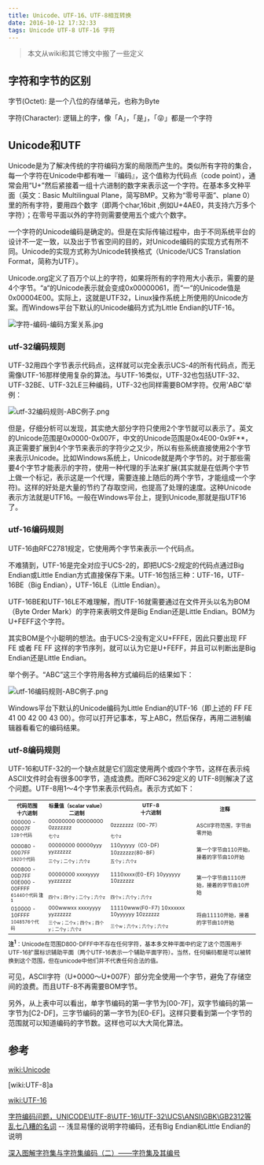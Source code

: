 ```yaml
---
title: Unicode、UTF-16、UTF-8相互转换
date: 2016-10-12 17:32:33
tags: Unicode UTF-8 UTF-16 字符
---
```


> 本文从wiki和其它博文中搬了一些定义

## 字符和字节的区别

字节(Octet): 是一个八位的存储单元，也称为Byte

字符(Character): 逻辑上的字，像「A」，「是」，「😝」都是一个字符


## Unicode和UTF

Unicode是为了解决传统的字符编码方案的局限而产生的。类似所有字符的集合，每一个字符在Unicode中都有唯一『编码』，这个值称为代码点（code point），通常会用“U+”然后紧接着一组十六进制的数字来表示这一个字符。在基本多文种平面（英文：Basic Multilingual Plane，简写BMP。又称为“零号平面”、plane 0）里的所有字符，要用四个数字（即两个char,16bit ,例如U+4AE0，共支持六万多个字符）；在零号平面以外的字符则需要使用五个或六个数字。


一个字符的Unicode编码是确定的。但是在实际传输过程中，由于不同系统平台的设计不一定一致，以及出于节省空间的目的，对Unicode编码的实现方式有所不同。Unicode的实现方式称为Unicode转换格式（Unicode/UCS Translation Format，简称为UTF）。

Unicode.org定义了百万个以上的字符，如果将所有的字符用大小表示，需要的是4个字节。“a“的Unicode表示就会变成0x00000061，而“一“的Unicode值是0x00004E00。实际上，这就是UTF32，Linux操作系统上所使用的Unicode方案。而Windows平台下默认的Unicode编码方式为Little Endian的UTF-16。


![字符-编码-编码方案关系.jpg](/uploads/unicode、utf-16、utf-8相互转换/字符-编码-编码方案关系.jpg)

### utf-32编码规则

UTF-32用四个字节表示代码点，这样就可以完全表示UCS-4的所有代码点，而无需像UTF-16那样使用复杂的算法。与UTF-16类似，UTF-32也包括UTF-32、UTF-32BE、UTF-32LE三种编码，UTF-32也同样需要BOM字符。仅用'ABC'举例：

![utf-32编码规则-ABC例子.png](/uploads/unicode、utf-16、utf-8相互转换/utf-32编码规则-ABC例子.png)

但是，仔细分析可以发现，其实绝大部分字符只使用2个字节就可以表示了。英文的Unicode范围是0x0000-0x007F，中文的Unicode范围是0x4E00-0x9F**，真正需要扩展到4个字节来表示的字符少之又少，所以有些系统直接使用2个字节来表示Unicode。比如Windows系统上，Unicode就是两个字节的。对于那些需要4个字节才能表示的字符，使用一种代理的手法来扩展(其实就是在低两个字节上做一个标记，表示这是一个代理，需要连接上随后的两个字节，才能组成一个字符)。这样的好处是大量的节约了存取空间，也提高了处理的速度。这种Unicode表示方法就是UTF16。一般在Windows平台上，提到Unicode,那就是指UTF16了。

### utf-16编码规则

UTF-16由RFC2781规定，它使用两个字节来表示一个代码点。

不难猜到，UTF-16是完全对应于UCS-2的，即把UCS-2规定的代码点通过Big Endian或Little Endian方式直接保存下来。UTF-16包括三种：UTF-16，UTF-16BE（Big Endian），UTF-16LE（Little Endian）。

UTF-16BE和UTF-16LE不难理解，而UTF-16就需要通过在文件开头以名为BOM（Byte Order Mark）的字符来表明文件是Big Endian还是Little Endian。BOM为U+FEFF这个字符。

其实BOM是个小聪明的想法。由于UCS-2没有定义U+FFFE，因此只要出现 FF FE 或者 FE FF 这样的字节序列，就可以认为它是U+FEFF，并且可以判断出是Big Endian还是Little Endian。

举个例子。“ABC”这三个字符用各种方式编码后的结果如下：

![utf-16编码规则-ABC例子.png](/uploads/unicode、utf-16、utf-8相互转换/utf-16编码规则-ABC例子.png)

Windows平台下默认的Unicode编码为Little Endian的UTF-16（即上述的 FF FE 41 00 42 00 43 00）。你可以打开记事本，写上ABC，然后保存，再用二进制编辑器看看它的编码结果。

### utf-8编码规则

UTF-16和UTF-32的一个缺点就是它们固定使用两个或四个字节，这样在表示纯ASCII文件时会有很多00字节，造成浪费。而RFC3629定义的 UTF-8则解决了这个问题。UTF-8用1～4个字节来表示代码点。表示方式如下：
<table style="font-size: 0.75em;">
    <tbody>
        <tr>
            <th style="width: auto;">
                代码范围<br>
                十六进制
            </th>
            <th style="width: auto;">
                标量值（scalar value）<br>
                二进制
            </th>
            <th style="width: auto;">
                UTF-8
                <br>
                十六进制
            </th>
            <th style="width: 25%;">注释</th>
        </tr>
        <tr>
            <td rowspan="2">
                000000 - 00007F
                <br>
                <small>128个代码</small>
            </td>
            <td>00000000 00000000 0zzzzzzz</td>
            <td>0zzzzzzz（00-7F）</td>
            <td rowspan="2">ASCII字符范围，字节由零开始</td>
        </tr>
        <tr>
            <td><small>七个z</small></td>
            <td><small>七个z</small></td>
        </tr>
        <tr>
            <td rowspan="2">
                000080 - 0007FF<br>
                <small>1920个代码</small>
            </td>
            <td>00000000 00000yyy yyzzzzzz</td>
            <td style="text-align: left;">110yyyyy（C0-DF) 10zzzzzz(80-BF）</td>
            <td rowspan="2" align="top">第一个字节由110开始，接着的字节由10开始</td>
        </tr>
        <tr>
            <td><small>三个y；二个y；六个z</small></td>
            <td><small>五个y；六个z</small></td>
        </tr>
        <tr>
            <td rowspan="2">
                000800 - 00D7FF<br>
                00E000 - 00FFFF<br>
                <small>61440个代码 <b>注<sup>1</sup></b></small>
            </td>
            <td>00000000 xxxxyyyy yyzzzzzz</td>
            <td style="text-align: left;">1110xxxx(E0-EF) 10yyyyyy 10zzzzzz</td>
            <td rowspan="2" align="top">第一个字节由1110开始，接着的字节由10开始</td>
        </tr>
        <tr>
            <td><small>四个x；四个y；二个y；六个z</small></td>
            <td><small>四个x；六个y；六个z</small></td>
        </tr>
        <tr>
            <td rowspan="2">
                010000 - 10FFFF<br>
                <small>1048576个代码</small>
            </td>
            <td>000wwwxx xxxxyyyy yyzzzzzz</td>
            <td style="text-align: left;">11110www(F0-F7) 10xxxxxx 10yyyyyy 10zzzzzz</td>
            <td rowspan="2">将由11110开始，接着的字节由10开始</td>
        </tr>
        <tr>
            <td><small>三个w；二个x；四个x；四个y；二个y；六个z</small></td>
            <td><small>三个w；六个x；六个y；六个z</small></td>
        </tr>
    </tbody>
</table>
<sub>
    <b>注<sup>1</sup></b>：Unicode在范围D800-DFFF中不存在任何字符，基本多文种平面中约定了这个范围用于UTF-16扩展标识辅助平面（两个UTF-16表示一个辅助平面字符）。当然，任何编码都是可以被转换到这个范围，但在unicode中他们并不代表任何合法的值。
</sub>

可见，ASCII字符（U+0000～U+007F）部分完全使用一个字节，避免了存储空间的浪费。而且UTF-8不再需要BOM字节。

另外，从上表中可以看出，单字节编码的第一字节为[00-7F]，双字节编码的第一字节为[C2-DF]，三字节编码的第一字节为[E0-EF]。这样只要看到第一个字节的范围就可以知道编码的字节数。这样也可以大大简化算法。




## 参考

[wiki:Unicode](https://zh.wikipedia.org/wiki/Unicode)

[wiki:UTF-8]a

[wiki:UTF-16](https://zh.wikipedia.org/wiki/UTF-16)

[字符编码问题，UNICODE\UTF-8\UTF-16\UTF-32\UCS\ANSI\GBK\GB2312等乱七八糟的名词](http://www.cnblogs.com/skyaspnet/archive/2011/02/18/1957770.html)
 -- 浅显易懂的说明字符编码，还有Big Endian和Little Endian的说明

[深入图解字符集与字符集编码（二）——字符集及其编号](http://www.sxt.cn/u/756/blog/2773)
